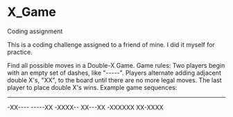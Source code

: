 # X_Game
Coding assignment

This is a coding challenge assigned to a friend of mine. I did it myself for practice.

Find all possible moves in a Double-X Game.
Game rules: Two players begin with an empty set of dashes, like "-----". Players alternate adding adjacent double X's, "XX", to the board until there are no more legal moves. The last player to place double X's wins.
Example game sequences:
-------			-------
-XX----			-----XX
-XXXX--			XX---XX	
-XXXXXX			XX-XXXX
